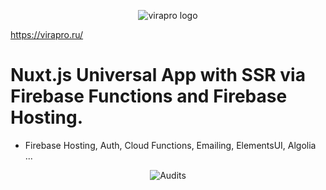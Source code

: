 <p align="center">
 <img src="https://firebasestorage.googleapis.com/v0/b/plumbing-prod.appspot.com/o/Asset%208.svg?alt=media&token=5803db4b-9e89-44f3-8295-b20fa43dcb5d" alt="virapro logo">
</p>

https://virapro.ru/

# Nuxt.js Universal App with SSR via Firebase Functions and Firebase Hosting.
 - Firebase Hosting, Auth, Cloud Functions, Emailing, ElementsUI, Algolia ...


<p align="center">
 <img src="https://firebasestorage.googleapis.com/v0/b/plumbing-prod.appspot.com/o/Screen%20Shot%202018-07-24%20at%2012.46.44%20AM.png?alt=media&token=e5ed0806-7ccc-40a7-bc27-33c41a10dce8" alt="Audits">
</p>
